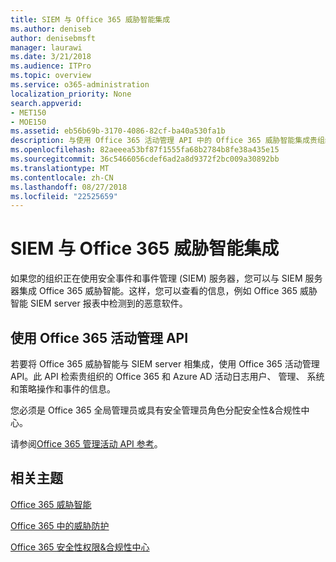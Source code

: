 ```yaml
---
title: SIEM 与 Office 365 威胁智能集成
ms.author: deniseb
author: denisebmsft
manager: laurawi
ms.date: 3/21/2018
ms.audience: ITPro
ms.topic: overview
ms.service: o365-administration
localization_priority: None
search.appverid:
- MET150
- MOE150
ms.assetid: eb56b69b-3170-4086-82cf-ba40a530fa1b
description: 与使用 Office 365 活动管理 API 中的 Office 365 威胁智能集成贵组织的 SIEM 服务器。
ms.openlocfilehash: 82aeeea53bf87f1555fa68b2784b8fe38a435e15
ms.sourcegitcommit: 36c5466056cdef6ad2a8d9372f2bc009a30892bb
ms.translationtype: MT
ms.contentlocale: zh-CN
ms.lasthandoff: 08/27/2018
ms.locfileid: "22525659"
---
```

# <a name="siem-integration-with-office-365-threat-intelligence"></a>SIEM 与 Office 365 威胁智能集成

如果您的组织正在使用安全事件和事件管理 (SIEM) 服务器，您可以与 SIEM 服务器集成 Office 365 威胁智能。这样，您可以查看的信息，例如 Office 365 威胁智能 SIEM server 报表中检测到的恶意软件。
  
## <a name="use-the-office-365-activity-management-api"></a>使用 Office 365 活动管理 API

若要将 Office 365 威胁智能与 SIEM server 相集成，使用 Office 365 活动管理 API。此 API 检索贵组织的 Office 365 和 Azure AD 活动日志用户、 管理、 系统和策略操作和事件的信息。 
  
您必须是 Office 365 全局管理员或具有安全管理员角色分配安全性&amp;合规性中心。
  
请参阅[Office 365 管理活动 API 参考](https://msdn.microsoft.com/en-us/office-365/office-365-management-activity-api-reference)。
  
## <a name="related-topics"></a>相关主题

[Office 365 威胁智能](office-365-ti.md)
  
[Office 365 中的威胁防护](protect-against-threats.md)
  
[Office 365 安全性权限&amp;合规性中心](permissions-in-the-security-and-compliance-center.md)
  

